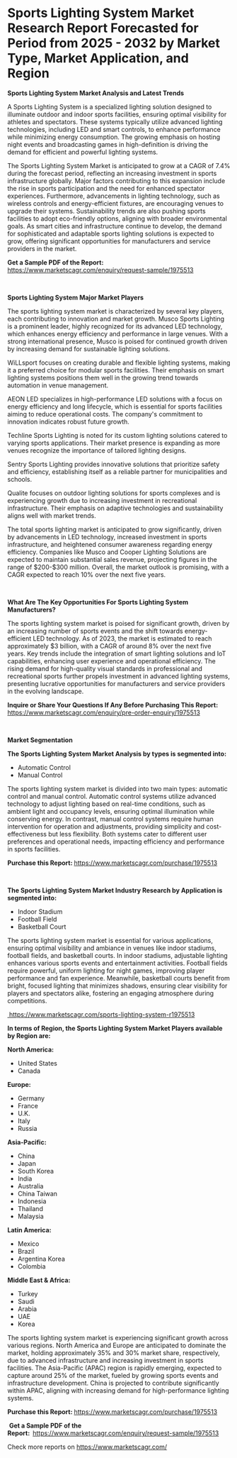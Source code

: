 <p><h1>Sports Lighting System Market Research Report Forecasted for Period from 2025 -  2032 by Market Type, Market Application, and Region</h1></p><p><strong>Sports Lighting System Market Analysis and Latest Trends</strong></p>
<p><p>A Sports Lighting System is a specialized lighting solution designed to illuminate outdoor and indoor sports facilities, ensuring optimal visibility for athletes and spectators. These systems typically utilize advanced lighting technologies, including LED and smart controls, to enhance performance while minimizing energy consumption. The growing emphasis on hosting night events and broadcasting games in high-definition is driving the demand for efficient and powerful lighting systems.</p><p>The Sports Lighting System Market is anticipated to grow at a CAGR of 7.4% during the forecast period, reflecting an increasing investment in sports infrastructure globally. Major factors contributing to this expansion include the rise in sports participation and the need for enhanced spectator experiences. Furthermore, advancements in lighting technology, such as wireless controls and energy-efficient fixtures, are encouraging venues to upgrade their systems. Sustainability trends are also pushing sports facilities to adopt eco-friendly options, aligning with broader environmental goals. As smart cities and infrastructure continue to develop, the demand for sophisticated and adaptable sports lighting solutions is expected to grow, offering significant opportunities for manufacturers and service providers in the market.</p></p>
<p><strong>Get a Sample PDF of the Report:&nbsp;</strong> <a href="https://www.marketscagr.com/enquiry/request-sample/1975513?utm_campaign=2306&utm_medium=2&utm_source=Github&utm_content=ia&utm_term=08022025&utm_id=sports-lighting-system">https://www.marketscagr.com/enquiry/request-sample/1975513</a></p>
<p>&nbsp;</p>
<p><strong>Sports Lighting System Major Market Players</strong></p>
<p><p>The sports lighting system market is characterized by several key players, each contributing to innovation and market growth. Musco Sports Lighting is a prominent leader, highly recognized for its advanced LED technology, which enhances energy efficiency and performance in large venues. With a strong international presence, Musco is poised for continued growth driven by increasing demand for sustainable lighting solutions.</p><p>WiLLsport focuses on creating durable and flexible lighting systems, making it a preferred choice for modular sports facilities. Their emphasis on smart lighting systems positions them well in the growing trend towards automation in venue management. </p><p>AEON LED specializes in high-performance LED solutions with a focus on energy efficiency and long lifecycle, which is essential for sports facilities aiming to reduce operational costs. The company's commitment to innovation indicates robust future growth.</p><p>Techline Sports Lighting is noted for its custom lighting solutions catered to varying sports applications. Their market presence is expanding as more venues recognize the importance of tailored lighting designs.</p><p>Sentry Sports Lighting provides innovative solutions that prioritize safety and efficiency, establishing itself as a reliable partner for municipalities and schools.</p><p>Qualite focuses on outdoor lighting solutions for sports complexes and is experiencing growth due to increasing investment in recreational infrastructure. Their emphasis on adaptive technologies and sustainability aligns well with market trends.</p><p>The total sports lighting market is anticipated to grow significantly, driven by advancements in LED technology, increased investment in sports infrastructure, and heightened consumer awareness regarding energy efficiency. Companies like Musco and Cooper Lighting Solutions are expected to maintain substantial sales revenue, projecting figures in the range of $200-$300 million. Overall, the market outlook is promising, with a CAGR expected to reach 10% over the next five years.</p></p>
<p>&nbsp;</p>
<p><strong>What Are The Key Opportunities For Sports Lighting System Manufacturers?</strong></p>
<p><p>The sports lighting system market is poised for significant growth, driven by an increasing number of sports events and the shift towards energy-efficient LED technology. As of 2023, the market is estimated to reach approximately $3 billion, with a CAGR of around 8% over the next five years. Key trends include the integration of smart lighting solutions and IoT capabilities, enhancing user experience and operational efficiency. The rising demand for high-quality visual standards in professional and recreational sports further propels investment in advanced lighting systems, presenting lucrative opportunities for manufacturers and service providers in the evolving landscape.</p></p>
<p><strong>Inquire or Share Your Questions If Any Before Purchasing This Report:</strong> <a href="https://www.marketscagr.com/enquiry/pre-order-enquiry/1975513?utm_campaign=2306&utm_medium=2&utm_source=Github&utm_content=ia&utm_term=08022025&utm_id=sports-lighting-system">https://www.marketscagr.com/enquiry/pre-order-enquiry/1975513</a></p>
<p>&nbsp;</p>
<p><strong>Market Segmentation</strong></p>
<p><strong>The Sports Lighting System Market Analysis by types is segmented into:</strong></p>
<p><ul><li>Automatic Control</li><li>Manual Control</li></ul></p>
<p><p>The sports lighting system market is divided into two main types: automatic control and manual control. Automatic control systems utilize advanced technology to adjust lighting based on real-time conditions, such as ambient light and occupancy levels, ensuring optimal illumination while conserving energy. In contrast, manual control systems require human intervention for operation and adjustments, providing simplicity and cost-effectiveness but less flexibility. Both systems cater to different user preferences and operational needs, impacting efficiency and performance in sports facilities.</p></p>
<p><strong>Purchase this Report:&nbsp;</strong><a href="https://www.marketscagr.com/purchase/1975513?utm_campaign=2306&utm_medium=2&utm_source=Github&utm_content=ia&utm_term=08022025&utm_id=sports-lighting-system">https://www.marketscagr.com/purchase/1975513</a></p>
<p>&nbsp;</p>
<p><strong>The Sports Lighting System Market Industry Research by Application is segmented into:</strong></p>
<p><ul><li>Indoor Stadium</li><li>Football Field</li><li>Basketball Court</li></ul></p>
<p><p>The sports lighting system market is essential for various applications, ensuring optimal visibility and ambiance in venues like indoor stadiums, football fields, and basketball courts. In indoor stadiums, adjustable lighting enhances various sports events and entertainment activities. Football fields require powerful, uniform lighting for night games, improving player performance and fan experience. Meanwhile, basketball courts benefit from bright, focused lighting that minimizes shadows, ensuring clear visibility for players and spectators alike, fostering an engaging atmosphere during competitions.</p></p>
<p><a href="https://www.marketscagr.com/sports-lighting-system-r1975513?utm_campaign=2306&utm_medium=2&utm_source=Github&utm_content=ia&utm_term=08022025&utm_id=sports-lighting-system">&nbsp;https://www.marketscagr.com/sports-lighting-system-r1975513</a></p>
<p><strong>In terms of Region, the Sports Lighting System Market Players available by Region are:</strong></p>
<p>
    <p> <strong> North America: </strong>
        <ul>
            <li>United States</li>
            <li>Canada</li>
        </ul>
        </p> 
    <p> <strong> Europe: </strong>
        <ul>
            <li>Germany</li>
            <li>France</li>
            <li>U.K.</li>
            <li>Italy</li>
            <li>Russia</li>
        </ul>
        </p> 
    <p> <strong> Asia-Pacific: </strong>
        <ul>
            <li>China</li>
            <li>Japan</li>
            <li>South Korea</li>
            <li>India</li>
            <li>Australia</li>
            <li>China Taiwan</li>
            <li>Indonesia</li>
            <li>Thailand</li>
            <li>Malaysia</li>
        </ul>
        </p> 
    <p> <strong> Latin America: </strong>
        <ul>
            <li>Mexico</li>
            <li>Brazil</li>
            <li>Argentina Korea</li>
            <li>Colombia</li>
        </ul>
        </p> 
    <p> <strong> Middle East & Africa: </strong>
        <ul>
            <li>Turkey</li>
            <li>Saudi</li>
            <li>Arabia</li>
            <li>UAE</li>
            <li>Korea</li>
        </ul>
    </p>
    </p>
<p><p>The sports lighting system market is experiencing significant growth across various regions. North America and Europe are anticipated to dominate the market, holding approximately 35% and 30% market share, respectively, due to advanced infrastructure and increasing investment in sports facilities. The Asia-Pacific (APAC) region is rapidly emerging, expected to capture around 25% of the market, fueled by growing sports events and infrastructure development. China is projected to contribute significantly within APAC, aligning with increasing demand for high-performance lighting systems.</p></p>
<p><strong>Purchase this Report: </strong><a href="https://www.marketscagr.com/purchase/1975513?utm_campaign=2306&utm_medium=2&utm_source=Github&utm_content=ia&utm_term=08022025&utm_id=sports-lighting-system">https://www.marketscagr.com/purchase/1975513</a></p>
<p>&nbsp;<strong>Get a Sample PDF of the Report:&nbsp;&nbsp;</strong><a href="https://www.marketscagr.com/enquiry/request-sample/1975513?utm_campaign=2306&utm_medium=2&utm_source=Github&utm_content=ia&utm_term=08022025&utm_id=sports-lighting-system">https://www.marketscagr.com/enquiry/request-sample/1975513</a></p>
<p><strong></strong></p>
<p>Check more reports on <a href="https://www.marketscagr.com/?utm_campaign=2306&utm_medium=2&utm_source=Github&utm_content=ia&utm_term=08022025&utm_id=sports-lighting-system">https://www.marketscagr.com/</a></p>